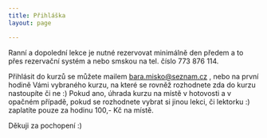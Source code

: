```yaml
---
title: Přihláška
layout: page

---
```

Ranní a dopolední lekce je nutné rezervovat minimálně den předem a to přes rezervační systém a nebo smskou na tel. číslo 773 876 114.

Přihlásit do kurzů se můžete mailem bara.misko@seznam.cz , nebo na první hodině Vámi vybraného kurzu, na které se rovněž rozhodnete zda do kurzu nastoupíte či ne :) Pokud ano, úhrada kurzu na místě v hotovosti a v opačném případě, pokud se rozhodnete vybrat si jinou lekci, či lektorku :) zaplatíte pouze za hodinu 100,- Kč na místě.

Děkuji za pochopení :)